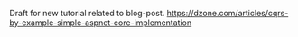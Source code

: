 Draft for new tutorial related to blog-post.
https://dzone.com/articles/cqrs-by-example-simple-aspnet-core-implementation